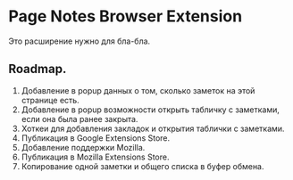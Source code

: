# Page Notes Browser Extension

Это расширение нужно для бла-бла.

## Roadmap.

1. Добавление в popup данных о том, сколько заметок на этой странице есть.
2. Добавление в popup возможности открыть табличку с заметками, если она была ранее закрыта.
3. Хоткеи для добавления закладок и открытия таблички с заметками.
4. Публикация в Google Extensions Store.
5. Добавление поддержки Mozilla.
6. Публикация в Mozilla Extensions Store.
7. Копирование одной заметки и общего списка в буфер обмена.